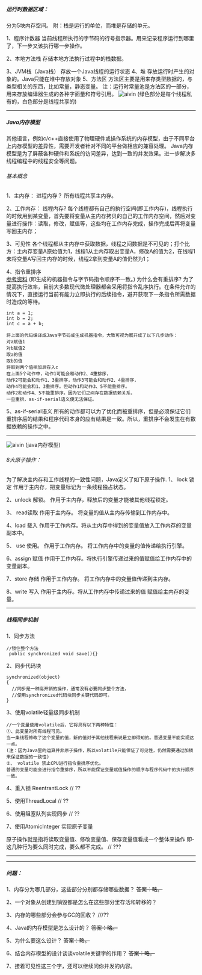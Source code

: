 
##### 运行时数据区域：
分为5块内存空间。
附：栈是运行的单位，而堆是存储的单元。

1、程序计数器
当前线程所执行的字节码的行号指示器。用来记录程序运行到哪里了，下一步又该执行哪一步操作。

2、本地方法栈
存储本地方法执行过程中的栈数据。

3、JVM栈（Java栈）
存放一个Java线程的运行状态
4、堆
存放运行时产生的对象的。Java只能在堆中存放对象
5、方法区
方法区主要是用来存类型数据的，与类型相关的东西，比如常量，静态变量。
注：运行时常量池是方法区的一部分，用来存放编译器生成的各种字面量和符号引用。
![aivin](https://gitee.com/hnyer/filesOfGitbook/raw/master/files/201801170848_osChina_p7.png)
(绿色部分是每个线程私有的，白色部分是线程共享的)

----------------------------------------


##### Java内存模型
其他语言，例如c/c++直接使用了物理硬件或操作系统的内存模型，由于不同平台上内存模型的差异性，需要开发者针对不同的平台做相应的兼容处理。
Java内存模型是为了屏蔽各种硬件和系统的访问差异，达到一致的并发效果。进一步解决多线程编程中的线程安全等问题。

###### 基本概念
1、主内存：
进程内存？
所有线程共享主内存。

2、工作内存：
线程内存?
每个线程都有自己的执行空间(即工作内存)，线程执行的时候用到某变量，首先要将变量从主内存拷贝的自己的工作内存空间，然后对变量进行操作：读取，修改，赋值等，这些均在工作内存完成，操作完成后再将变量写回主内存；

3、可见性
各个线程都从主内存中获取数据，线程之间数据是不可见的；打个比方：主内存变量A原始值为1，线程1从主内存取出变量A，修改A的值为2，在线程1未将变量A写回主内存的时候，线程2拿到变量A的值仍然为1；

4、指令重排序  
[参考资料](http://tech.meituan.com/java-memory-reordering.html)
(即生成的机器指令与字节码指令顺序不一致。)
为什么会有重排序?
为了提高执行效率，目前大多数现代微处理器都会采用将指令乱序执行。在条件允许的情况下，直接运行当前有能力立即执行的后续指令，避开获取下一条指令所需数据时造成的等待。
```
int a = 1;
int b = 2;
int c = a + b;

将上面的代码编译成Java字节码或生成机器指令，大致可视为展开成了以下几步动作：
对a赋值1
对b赋值2
取a的值
取b的值
将取到两个值相加后存入c
在上面5个动作中，动作1可能会和动作2、4重排序，
动作2可能会和动作1、3重排序，动作3可能会和动作2、4重排序，
动作4可能会和1、3重排序。但动作1和动作3、5不能重排序。
动作2和动作4、5不能重排序。因为它们之间存在数据依赖关系，
一旦重排，as-if-serial语义便无法保证。
```

5、as-if-serial语义
所有的动作都可以为了优化而被重排序，但是必须保证它们重排序后的结果和程序代码本身的应有结果是一致。所以，重排序不会发生在有数据依赖的操作之中。

------


![aivin](https://gitee.com/hnyer/filesOfGitbook/raw/master/files/201801170848_osChina_p8.png)
(java内存模型)

###### 8大原子操作：
为了解决主内存和工作线程的一致性问题，Java定义了如下原子操作.
1、 lock 锁定
作用于主内存，把变量标记为一条线程独占状态。

2、unlock 解锁。
作用于主内存，释放后的变量才能被其他线程锁定。

3、 read读取
作用于主内存。 将变量的值从主内存传输到工作内存中。

4、load 载入
作用于工作内存。将从主内存中得到的变量值放入工作内存的变量副本中。

5、 use 使用。
作用于工作内存。 将工作内存中的变量的值传递给执行引擎。

6、assign 赋值
作用于工作内存。将执行引擎传递过来的值赋值给工作内存中的变量副本。

7、store 存储
作用于工作内存。 将工作内存中的变量值传递到主内存。

8、write 写入
作用于主内存。将从工作内存中传递过来的值 赋值给主内存的变量。

-----

##### 线程同步机制
1、同步方法
```
//锁住整个方法
 public synchronized void save(){}
```

2、同步代码块
```
synchronized(object)
{
  //同步是一种高开销的操作，通常没有必要同步整个方法，
  //使用synchronized代码块同步关键代码即可。
}
```

3、使用volatile轻量级同步机制
```
//一个变量使用volatile后，它将具有以下两种特性：
①、此变量对所有线程可见。
当一条线程修改了这个变量的值，新的值对于其他线程来说是立即得知的。普通变量不能实现这一点。
(注：因为Java里的运算并非原子操作，所以volatile只能保证了可见性，仍然需要通过加锁来保证数据的一致性)
②、 volatile 禁止CPU进行指令重排序优化。
普通的变量可能会进行指令重排序，所以不能保证变量赋值操作的顺序与程序代码中的执行顺序一致。
```

4、重入锁 ReentrantLock
// ??

5、使用ThreadLocal
// ??

6、使用阻塞队列实现同步
// ??

7、使用AtomicInteger 实现原子变量

原子操作就是指将读取变量值、修改变量值、保存变量值看成一个整体来操作
即-这几种行为要么同时完成，要么都不完成。
// ???

---




-----

##### 问题：
1、内存分为哪几部分，这些部分分别都存储哪些数据？
~~答案：略。~~

2、一个对象从创建到销毁都是怎么在这些部分里存活和转移的？

3、内存的哪些部分会参与GC的回收？
 ///??

4、Java的内存模型是怎么设计的？
~~答案：略。~~

5、为什么要这么设计？
~~答案：略。~~

6、结合内存模型的设计谈谈volatile关键字的作用？
~~答案：略。~~

7、接着可见性这三个字，还可以继续问你并发的内容。
